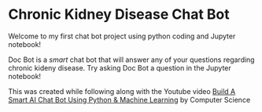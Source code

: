 # Chronic Kidney Disease Chat Bot

Welcome to my first chat bot project using python coding and Jupyter notebook!

Doc Bot is a *smart* chat bot that will answer any of your questions regarding chronic kideny disease. Try asking Doc Bot a question in the Jupyter notebook!

This was created while following along with the Youtube video [Build A Smart AI Chat Bot Using Python & Machine Learning](https://www.youtube.com/watch?v=9KZwRBg4-P0) by Computer Science
